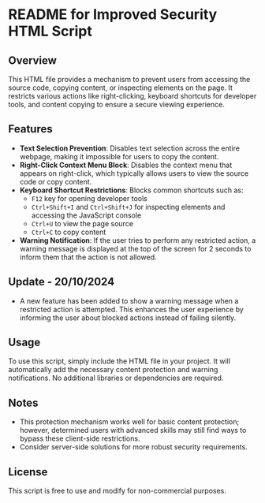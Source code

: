 # README for Improved Security HTML Script

## Overview
This HTML file provides a mechanism to prevent users from accessing the source code, copying content, or inspecting elements on the page. It restricts various actions like right-clicking, keyboard shortcuts for developer tools, and content copying to ensure a secure viewing experience.

## Features
- **Text Selection Prevention**: Disables text selection across the entire webpage, making it impossible for users to copy the content.
- **Right-Click Context Menu Block**: Disables the context menu that appears on right-click, which typically allows users to view the source code or copy content.
- **Keyboard Shortcut Restrictions**: Blocks common shortcuts such as:
  - `F12` key for opening developer tools
  - `Ctrl+Shift+I` and `Ctrl+Shift+J` for inspecting elements and accessing the JavaScript console
  - `Ctrl+U` to view the page source
  - `Ctrl+C` to copy content
- **Warning Notification**: If the user tries to perform any restricted action, a warning message is displayed at the top of the screen for 2 seconds to inform them that the action is not allowed.

## Update - 20/10/2024
- A new feature has been added to show a warning message when a restricted action is attempted. This enhances the user experience by informing the user about blocked actions instead of failing silently.

## Usage
To use this script, simply include the HTML file in your project. It will automatically add the necessary content protection and warning notifications. No additional libraries or dependencies are required.

## Notes
- This protection mechanism works well for basic content protection; however, determined users with advanced skills may still find ways to bypass these client-side restrictions.
- Consider server-side solutions for more robust security requirements.

## License
This script is free to use and modify for non-commercial purposes.

